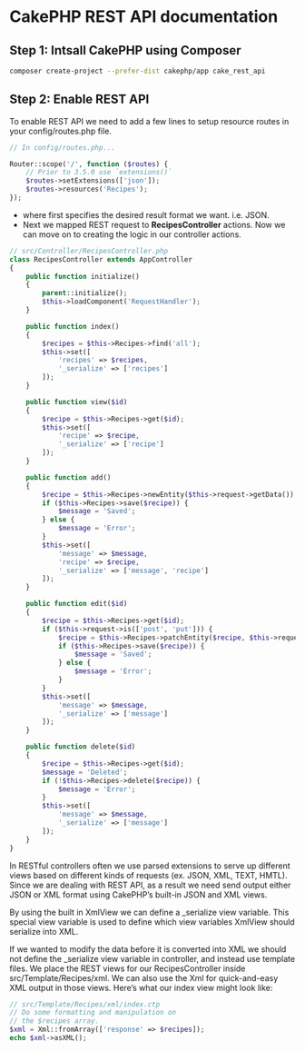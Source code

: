 # CakePHP REST API documentation

## Step 1: Intsall CakePHP using Composer

```bash
composer create-project --prefer-dist cakephp/app cake_rest_api
```
## Step 2: Enable REST API 

To enable REST API we need to add a few lines to setup resource routes in your config/routes.php file.

```php
// In config/routes.php...

Router::scope('/', function ($routes) {
    // Prior to 3.5.0 use `extensions()`
    $routes->setExtensions(['json']);
    $routes->resources('Recipes');
});
```

-  where first specifies the desired result format we want. i.e. JSON. 
- Next we mapped REST request to **RecipesController** actions. Now we can move on to creating the logic in our controller actions.

```php
// src/Controller/RecipesController.php
class RecipesController extends AppController
{
    public function initialize()
    {
        parent::initialize();
        $this->loadComponent('RequestHandler');
    }

    public function index()
    {
        $recipes = $this->Recipes->find('all');
        $this->set([
            'recipes' => $recipes,
            '_serialize' => ['recipes']
        ]);
    }

    public function view($id)
    {
        $recipe = $this->Recipes->get($id);
        $this->set([
            'recipe' => $recipe,
            '_serialize' => ['recipe']
        ]);
    }

    public function add()
    {
        $recipe = $this->Recipes->newEntity($this->request->getData());
        if ($this->Recipes->save($recipe)) {
            $message = 'Saved';
        } else {
            $message = 'Error';
        }
        $this->set([
            'message' => $message,
            'recipe' => $recipe,
            '_serialize' => ['message', 'recipe']
        ]);
    }

    public function edit($id)
    {
        $recipe = $this->Recipes->get($id);
        if ($this->request->is(['post', 'put'])) {
            $recipe = $this->Recipes->patchEntity($recipe, $this->request->getData());
            if ($this->Recipes->save($recipe)) {
                $message = 'Saved';
            } else {
                $message = 'Error';
            }
        }
        $this->set([
            'message' => $message,
            '_serialize' => ['message']
        ]);
    }

    public function delete($id)
    {
        $recipe = $this->Recipes->get($id);
        $message = 'Deleted';
        if (!$this->Recipes->delete($recipe)) {
            $message = 'Error';
        }
        $this->set([
            'message' => $message,
            '_serialize' => ['message']
        ]);
    }
}
```
In RESTful controllers often we use parsed extensions to serve up different views based on different kinds of requests (ex. JSON, XML, TEXT, HMTL). Since we are dealing with REST API, as a result we need send output either JSON or XML format using CakePHP’s built-in JSON and XML views.

By using the built in XmlView we can define a _serialize view variable. This special view variable is used to define which view variables XmlView should serialize into XML.

If we wanted to modify the data before it is converted into XML we should not define the _serialize view variable in controller, and instead use template files. We place the REST views for our RecipesController inside src/Template/Recipes/xml. We can also use the Xml for quick-and-easy XML output in those views. Here’s what our index view might look like:
```php
// src/Template/Recipes/xml/index.ctp
// Do some formatting and manipulation on
// the $recipes array.
$xml = Xml::fromArray(['response' => $recipes]);
echo $xml->asXML();
```

